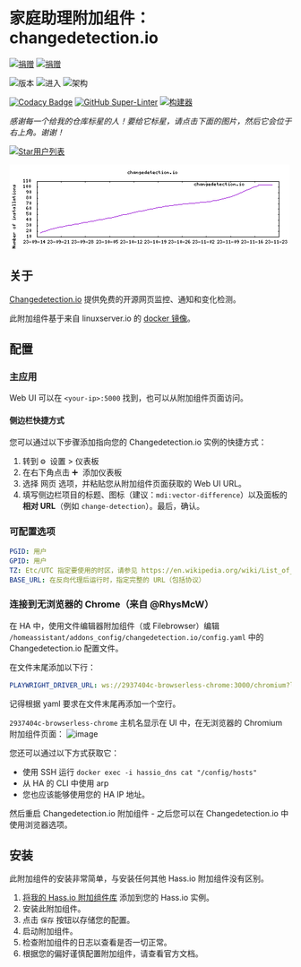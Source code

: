 # 家庭助理附加组件：changedetection.io

[![捐赠][donation-badge]](https://www.buymeacoffee.com/alexbelgium)
[![捐赠][paypal-badge]](https://www.paypal.com/donate/?hosted_button_id=DZFULJZTP3UQA)

![版本](https://img.shields.io/badge/dynamic/json?label=Version&query=%24.version&url=https%3A%2F%2Fraw.githubusercontent.com%2Falexbelgium%2Fhassio-addons%2Fmaster%2Fchangedetection.io%2Fconfig.json)
![进入](https://img.shields.io/badge/dynamic/json?label=Ingress&query=%24.ingress&url=https%3A%2F%2Fraw.githubusercontent.com%2Falexbelgium%2Fhassio-addons%2Fmaster%2Fchangedetection.io%2Fconfig.json)
![架构](https://img.shields.io/badge/dynamic/json?color=success&label=Arch&query=%24.arch&url=https%3A%2F%2Fraw.githubusercontent.com%2Falexbelgium%2Fhassio-addons%2Fmaster%2Fchangedetection.io%2Fconfig.json)

[![Codacy Badge](https://app.codacy.com/project/badge/Grade/9c6cf10bdbba45ecb202d7f579b5be0e)](https://www.codacy.com/gh/alexbelgium/hassio-addons/dashboard?utm_source=github.com&utm_medium=referral&utm_content=alexbelgium/hassio-addons&utm_campaign=Badge_Grade)
[![GitHub Super-Linter](https://img.shields.io/github/actions/workflow/status/alexbelgium/hassio-addons/weekly-supelinter.yaml?label=Lint%20code%20base)](https://github.com/alexbelgium/hassio-addons/actions/workflows/weekly-supelinter.yaml)
[![构建器](https://img.shields.io/github/actions/workflow/status/alexbelgium/hassio-addons/onpush_builder.yaml?label=Builder)](https://github.com/alexbelgium/hassio-addons/actions/workflows/onpush_builder.yaml)

[donation-badge]: https://img.shields.io/badge/Buy%20me%20a%20coffee%20(no%20paypal)-%23d32f2f?logo=buy-me-a-coffee&style=flat&logoColor=white
[paypal-badge]: https://img.shields.io/badge/Buy%20me%20a%20coffee%20with%20Paypal-0070BA?logo=paypal&style=flat&logoColor=white

_感谢每一个给我的仓库标星的人！要给它标星，请点击下面的图片，然后它会位于右上角。谢谢！_

[![Star用户列表](https://reporoster.com/stars/alexbelgium/hassio-addons)](https://github.com/alexbelgium/hassio-addons/stargazers)

![下载演变](https://raw.githubusercontent.com/alexbelgium/hassio-addons/master/changedetection.io/stats.png)

## 关于

[Changedetection.io](https://github.com/dgtlmoon/changedetection.io) 提供免费的开源网页监控、通知和变化检测。

此附加组件基于来自 linuxserver.io 的 [docker 镜像](https://github.com/linuxserver/docker-changedetection.io)。

## 配置

### 主应用

Web UI 可以在 `<your-ip>:5000` 找到，也可以从附加组件页面访问。

#### 侧边栏快捷方式

您可以通过以下步骤添加指向您的 Changedetection.io 实例的快捷方式：
1. 转到 <kbd>⚙ 设置</kbd> > <kbd>仪表板</kbd>
2. 在右下角点击 <kbd>➕ 添加仪表板</kbd>
3. 选择 <kbd>网页</kbd> 选项，并粘贴您从附加组件页面获取的 Web UI URL。
4. 填写侧边栏项目的标题、图标（建议：`mdi:vector-difference`）以及面板的 **相对 URL**（例如 `change-detection`）。最后，确认。

### 可配置选项

```yaml
PGID: 用户
GPID: 用户
TZ: Etc/UTC 指定要使用的时区，请参见 https://en.wikipedia.org/wiki/List_of_tz_database_time_zones#List
BASE_URL: 在反向代理后运行时，指定完整的 URL（包括协议）
```

### 连接到无浏览器的 Chrome（来自 @RhysMcW）

在 HA 中，使用文件编辑器附加组件（或 Filebrowser）编辑 `/homeassistant/addons_config/changedetection.io/config.yaml` 中的 Changedetection.io 配置文件。

在文件末尾添加以下行：
```yaml
PLAYWRIGHT_DRIVER_URL: ws://2937404c-browserless-chrome:3000/chromium?launch={"defaultViewport":{"height":720,"width":1280},"headless":false,"stealth":true}&blockAds=true
```

记得根据 yaml 要求在文件末尾再添加一个空行。

`2937404c-browserless-chrome` 主机名显示在 UI 中，在无浏览器的 Chromium 附加组件页面：
![image](https://github.com/user-attachments/assets/a63514f6-027a-4361-a33f-0d8f87461279)

您还可以通过以下方式获取它：
* 使用 SSH 运行 `docker exec -i hassio_dns cat "/config/hosts"`
* 从 HA 的 CLI 中使用 arp
* 您也应该能够使用您的 HA IP 地址。

然后重启 Changedetection.io 附加组件 - 之后您可以在 Changedetection.io 中使用浏览器选项。

## 安装

此附加组件的安装非常简单，与安装任何其他 Hass.io 附加组件没有区别。

1. [将我的 Hass.io 附加组件库][repository] 添加到您的 Hass.io 实例。
1. 安装此附加组件。
1. 点击 `保存` 按钮以存储您的配置。
1. 启动附加组件。
1. 检查附加组件的日志以查看是否一切正常。
1. 根据您的偏好谨慎配置附加组件，请查看官方文档。

[repository]: https://github.com/alexbelgium/hassio-addons